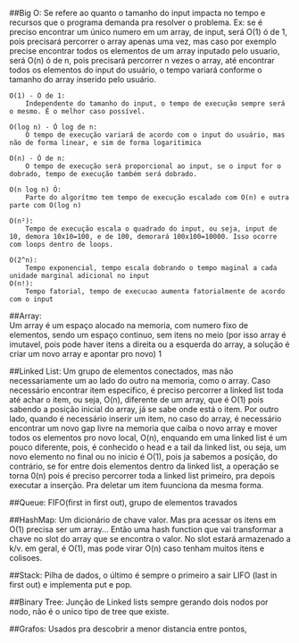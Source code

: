 ##Big O: 
    Se refere ao quanto o tamanho do input impacta no tempo e recursos que o programa demanda pra resolver o problema. Ex: se é preciso encontrar um único numero em um array, de input, será O(1) ó de 1, pois precisará percorrer o array apenas uma vez, mas caso por exemplo precise encontrar todos os elementos de um array inputado pelo usuario, será O(n) ó de n, pois precisará percorrer n vezes o array, até encontrar todos os elementos do input do usuário, o tempo variará conforme o tamanho do array inserido pelo usuário.

    O(1) - Ó de 1:
        Independente do tamanho do input, o tempo de execução sempre será o mesmo. É o melhor caso possível.

    O(log n) - Ó log de n:
        O tempo de execução variará de acordo com o input do usuário, mas não de forma linear, e sim de forma logaritimica

    O(n) - Ó de n:
        O tempo de execução será proporcional ao input, se o input for o dobrado, tempo de execução também será dobrado. 

    O(n log n) Ó:
        Parte do algorítmo tem tempo de execução escalado com O(n) e outra parte com O(log n)
    
    O(n²):
        Tempo de execução escala o quadrado do input, ou seja, input de 10, demora 10x10=100, e de 100, demorará 100x100=10000. Isso ocorre com loops dentro de loops.

    O(2^n):
        Tempo exponencial, tempo escala dobrando o tempo maginal a cada unidade marginal adicional no input
    O(n!):
        Tempo fatorial, tempo de execucao aumenta fatorialmente de acordo com o input
    


##Array:    
    Um array é um espaço alocado na memoria, com numero fixo de elementos, sendo um espaço continuo, sem itens no meio (por isso array é imutavel, pois pode haver itens a direita ou a esquerda do array, a solução é criar um novo array e apontar pro novo)
    1



##Linked List:
    Um grupo de elementos conectados, mas não necessariamente um ao lado do outro na memoria, como o array. Caso necessário encontrar item especifico, é preciso percorrer a linked list toda até achar o item, ou seja, O(n), diferente de um array, que é O(1) pois sabendo a posição inicial do array, já se sabe onde está o item. Por outro lado, quando é necessário inserir um item, no caso do array, é necessário encontrar um novo gap livre na memoria que caiba o novo array e mover todos os elementos pro novo local, O(n), enquando em uma linked list é um pouco diferente, pois, é conhecido o head e a tail da linked list, ou seja, um novo elemento no final ou no inicio é O(1), pois ja sabemos a posição, do contrário, se for entre dois elementos dentro da linked list, a operação se torna 0(n) pois é preciso percorrer toda a linked list primeiro, pra depois executar a inserção. Pra deletar um item fuunciona da mesma forma.



##Queue:
    FIFO(first in first out), grupo de elementos travados 



##HashMap:
    Um dicionário de chave valor. Mas pra acessar os itens em O(1) precisa ser um array... Então uma hash function que vai transformar a chave no slot do array que se encontra o valor. No slot estará armazenado a k/v. em geral, é O(1), mas pode virar O(n) caso tenham muitos itens e colisoes.

##Stack:
    Pilha de dados, o último é sempre o primeiro a sair LIFO (last in first out) e implementa put e pop.



##Binary Tree:
    Junção de Linked lists sempre gerando dois nodos por nodo, não é o unico tipo de tree que existe.


##Grafos:
    Usados pra descobrir a menor distancia entre pontos, 